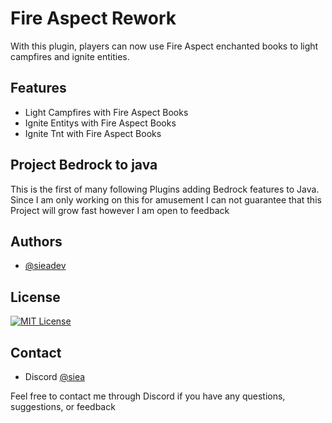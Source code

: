# Fire Aspect Rework

With this plugin, players can now use Fire Aspect enchanted books to light campfires and ignite entities.



## Features

- Light Campfires with Fire Aspect Books
- Ignite Entitys with Fire Aspect Books
- Ignite Tnt with Fire Aspect Books
  
## Project Bedrock to java



This is the first of many following Plugins adding Bedrock features to Java. Since I am only working on this for amusement I can not guarantee that this Project will grow fast however I am open to feedback
## Authors

- [@sieadev](https://www.github.com/sieadev)


## License

[![MIT License](https://img.shields.io/badge/License-MIT-green.svg)](https://choosealicense.com/licenses/mit/)


## Contact
- Discord [@siea](dsc.gg/siea)

Feel free to contact me through Discord if you have any questions, suggestions, or feedback
